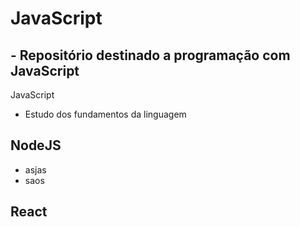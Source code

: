 # JavaScript 

## - Repositório destinado a programação com JavaScript

JavaScript 
  - Estudo dos fundamentos da linguagem 

## NodeJS
  - asjas
  - saos

## React


